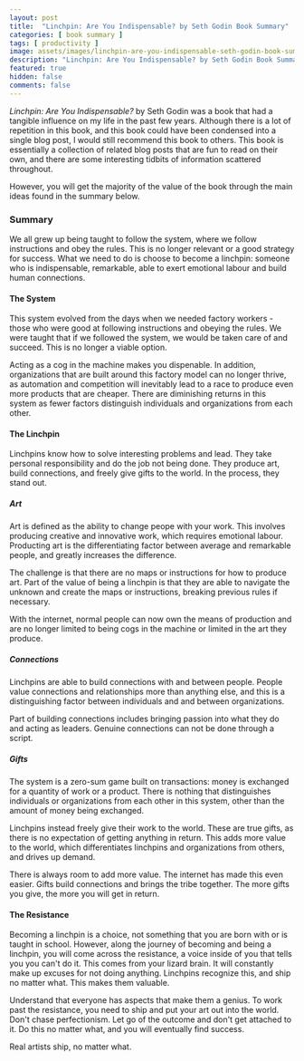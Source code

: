 ```yaml
---
layout: post
title:  "Linchpin: Are You Indispensable? by Seth Godin Book Summary"
categories: [ book summary ]
tags: [ productivity ]
image: assets/images/linchpin-are-you-indispensable-seth-godin-book-summary.png
description: "Linchpin: Are You Indispensable? by Seth Godin Book Summary"
featured: true
hidden: false
comments: false
---
```


*Linchpin: Are You Indispensable?* by Seth Godin was a book that had a tangible influence on my life in the past few years. Although there is a lot of repetition in this book, and this book could have been condensed into a single blog post, I would still recommend this book to others. This book is essentially a collection of related blog posts that are fun to read on their own, and there are some interesting tidbits of information scattered throughout.

However, you will get the majority of the value of the book through the main ideas found in the summary below.

### Summary

We all grew up being taught to follow the system, where we follow instructions and obey the rules. This is no longer relevant or a good strategy for success. What we need to do is choose to become a linchpin: someone who is indispensable, remarkable, able to exert emotional labour and build human connections.

#### The System

This system evolved from the days when we needed factory workers - those who were good at following instructions and obeying the rules. We were taught that if we followed the system, we would be taken care of and succeed. This is no longer a viable option.

Acting as a cog in the machine makes you dispenable. In addition, organizations that are built around this factory model can no longer thrive, as automation and competition will inevitably lead to a race to produce even more products that are cheaper. There are diminishing returns in this system as fewer factors distinguish individuals and organizations from each other.

#### The Linchpin

Linchpins know how to solve interesting problems and lead. They take personal responsibility and do the job not being done. They produce art, build connections, and freely give gifts to the world. In the process, they stand out.

##### Art

Art is defined as the ability to change peope with your work. This involves producing creative and innovative work, which requires emotional labour. Producting art is the differentiating factor between average and remarkable people, and greatly increases the difference.

The challenge is that there are no maps or instructions for how to produce art. Part of the value of being a linchpin is that they are able to navigate the unknown and create the maps or instructions, breaking previous rules if necessary.

With the internet, normal people can now own the means of production and are no longer limited to being cogs in the machine or limited in the art they produce.


##### Connections

Linchpins are able to build connections with and between people. People value connections and relationships more than anything else, and this is a distinguishing factor between individuals and and between organizations.

Part of building connections includes bringing passion into what they do and acting as leaders. Genuine connections can not be done through a script.

##### Gifts

The system is a zero-sum game built on transactions: money is exchanged for a quantity of work or a product. There is nothing that distinguishes individuals or organizations from each other in this system, other than the amount of money being exchanged.

Linchpins instead freely give their work to the world. These are true gifts, as there is no expectation of getting anything in return. This adds more value to the world, which differentiates linchpins and organizations from others, and drives up demand.

There is always room to add more value. The internet has made this even easier. Gifts build connections and brings the tribe together. The more gifts you give, the more you will get in return.

#### The Resistance

Becoming a linchpin is a choice, not something that you are born with or is taught in school. However, along the journey of becoming and being a linchpin, you will come across the resistance, a voice inside of you that tells you you can't do it. This comes from your lizard brain. It will constantly make up excuses for not doing anything. Linchpins recognize this, and ship no matter what. This makes them valuable.

Understand that everyone has aspects that make them a genius. To work past the resistance, you need to ship and put your art out into the world. Don't chase perfectionism. Let go of the outcome and don't get attached to it. Do this no matter what, and you will eventually find success.

Real artists ship, no matter what.
